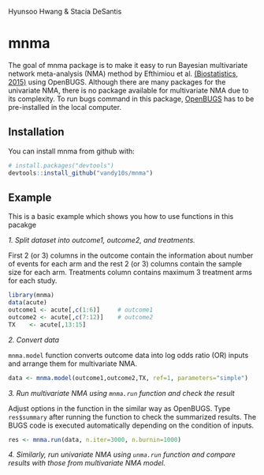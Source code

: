 
<!-- README.md is generated from README.Rmd. Please edit that file -->
Hyunsoo Hwang & Stacia DeSantis

mnma
====

The goal of mnma package is to make it easy to run Bayesian multivariate network meta-analysis (NMA) method by Efthimiou et al. [(Biostatistics, 2015)](https://www.ncbi.nlm.nih.gov/pubmed/?term=Joint+synthesis+of+multiple+correlated+outcomes+in+networks+of+interventions) using OpenBUGS. Although there are many packages for the univariate NMA, there is no package available for multivariate NMA due to its complexity. To run bugs command in this package, [OpenBUGS](http://www.openbugs.net/w/Downloads) has to be pre-installed in the local computer.

Installation
------------

You can install mnma from github with:

``` r
# install.packages("devtools")
devtools::install_github("vandy10s/mnma")
```

Example
-------

This is a basic example which shows you how to use functions in this pacakge

*1. Split dataset into outcome1, outcome2, and treatments.*

First 2 (or 3) columns in the outcome contain the information about number of events for each arm and the rest 2 (or 3) columns contain the sample size for each arm. Treatments column contains maximum 3 treatment arms for each study.

``` r
library(mnma)
data(acute)
outcome1 <- acute[,c(1:6)]     # outcome1
outcome2 <- acute[,c(7:12)]    # outcome2
TX    <- acute[,13:15]
```

*2. Convert data*

`mnma.model` function converts outcome data into log odds ratio (OR) inputs and arrange them for multivariate NMA.

``` r
data <- mnma.model(outcome1,outcome2,TX, ref=1, parameters="simple")
```

*3. Run multivariate NMA using `mnma.run` function and check the result*

Adjust options in the function in the similar way as OpenBUGS. Type `res$summary` after running the function to check the summarized results. The BUGS code is executed automatically depending on the condition of inputs.

``` r
res <- mnma.run(data, n.iter=3000, n.burnin=1000)
```

*4. Similarly, run univariate NMA using `unma.run` function and compare results with those from multivariate NMA model.*
